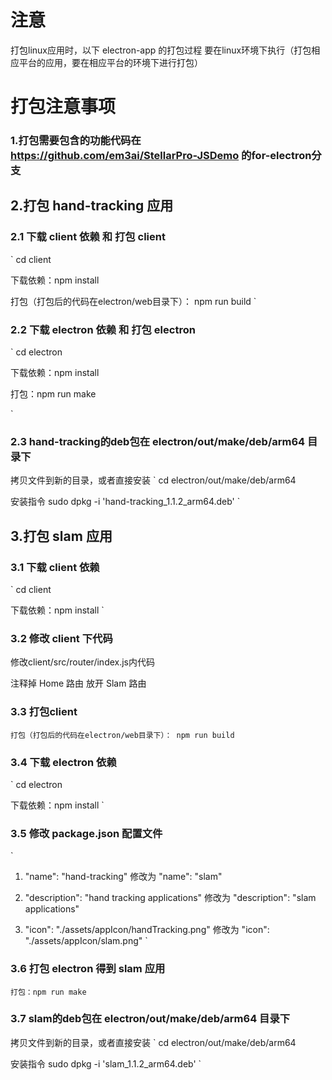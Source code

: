 # 注意
打包linux应用时，以下 electron-app 的打包过程 要在linux环境下执行（打包相应平台的应用，要在相应平台的环境下进行打包）
# 打包注意事项

### 1.打包需要包含的功能代码在 https://github.com/em3ai/StellarPro-JSDemo 的for-electron分支

## 2.打包 hand-tracking 应用
### 2.1 下载 client 依赖 和 打包 client 
`
cd client

下载依赖：npm install

打包（打包后的代码在electron/web目录下）： npm run build
`
### 2.2 下载 electron 依赖 和 打包 electron
`
cd electron

下载依赖：npm install

打包：npm run make

`
### 2.3 hand-tracking的deb包在 electron/out/make/deb/arm64 目录下
拷贝文件到新的目录，或者直接安装
`
cd electron/out/make/deb/arm64

安装指令
sudo dpkg -i 'hand-tracking_1.1.2_arm64.deb'
`
## 3.打包 slam 应用
### 3.1 下载 client 依赖
`
cd client

下载依赖：npm install
`
### 3.2 修改 client 下代码
修改client/src/router/index.js内代码

注释掉 Home 路由
放开 Slam 路由

### 3.3 打包client
`
打包（打包后的代码在electron/web目录下）： npm run build
`
### 3.4 下载 electron 依赖
`
cd electron

下载依赖：npm install
`
### 3.5 修改 package.json 配置文件
`
1. "name": "hand-tracking" 修改为 "name": "slam"
2. "description": "hand tracking applications" 修改为 "description": "slam applications"

3. "icon": "./assets/appIcon/handTracking.png" 修改为 "icon": "./assets/appIcon/slam.png"
`
### 3.6 打包 electron 得到 slam 应用
`
打包：npm run make
`
### 3.7 slam的deb包在 electron/out/make/deb/arm64 目录下
拷贝文件到新的目录，或者直接安装
`
cd electron/out/make/deb/arm64

安装指令
sudo dpkg -i 'slam_1.1.2_arm64.deb'
`